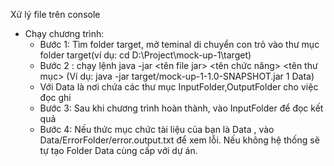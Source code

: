Xử lý file trên console
- Chạy chương trình: 
  - Bước 1: Tìm folder target, mở teminal di chuyển con trỏ vào thư mục folder target(ví dụ: cd D:\Project\mock-up-1\target)
  - Bước 2 : chạy lệnh java -jar <tên file jar> <tên chức năng> <tên thư mục> (Ví dụ: java -jar target/mock-up-1-1.0-SNAPSHOT.jar 1 Data)
  * Với Data là nơi chứa các thư mục InputFolder,OutputFolder cho việc đọc ghi
  - Bước 3: Sau khi chương trình hoàn thành, vào InputFolder để đọc kết quả
  - Bước 4: Nếu thức mục chức tài liệu của bạn là Data , vào Data/ErrorFolder/error.output.txt để xem lỗi. Nếu không hệ thống sẽ tự tạo Folder Data cùng cấp với dự án.
